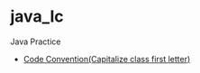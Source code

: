 # java_lc
Java Practice

* [Code Convention(Capitalize class first letter)](http://www.oracle.com/technetwork/java/codeconventions-135099.html)
